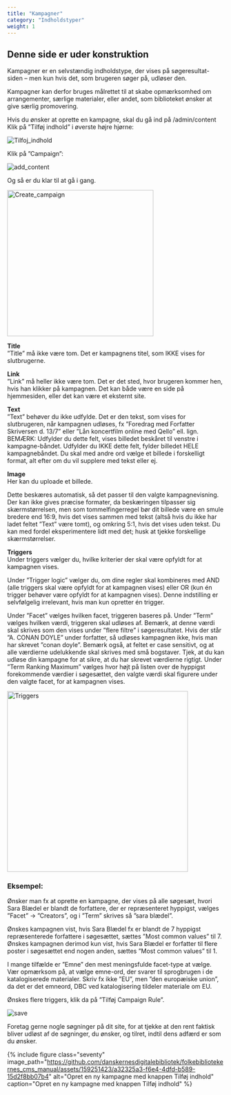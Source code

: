```yaml
---
title: "Kampagner"
category: "Indholdstyper"
weight: 1
---
```

## Denne side er uder konstruktion

Kampagner er en selvstændig indholdstype, der vises på søgeresultat-siden – men kun hvis det,
som brugeren søger på, udløser den.

Kampagner kan derfor bruges målrettet til at skabe opmærksomhed om arrangementer, særlige
materialer, eller andet, som biblioteket ønsker at give særlig promovering.

Hvis du ønsker at oprette en kampagne, skal du gå ind på /admin/content
Klik på ”Tilføj indhold” i øverste højre hjørne:

![Tilfoj_indhold](https://github.com/danskernesdigitalebibliotek/folkebibliotekernes_cms_manual/assets/159251423/5d5b8807-fc0a-45aa-ad24-1f2eb6b0f972)

Klik på ”Campaign”:

![add_content](https://github.com/danskernesdigitalebibliotek/folkebibliotekernes_cms_manual/assets/159251423/6765297d-82c6-4743-a310-661a56db4c27)

Og så er du klar til at gå i gang.

<img width="339" alt="Create_campaign" src="https://github.com/danskernesdigitalebibliotek/folkebibliotekernes_cms_manual/assets/159251423/224dd688-4913-46c1-a7c5-da84e4e44d7b">

**Title**   
”Title” må ikke være tom. Det er kampagnens titel, som IKKE vises for slutbrugerne.

**Link**    
”Link” må heller ikke være tom. Det er det sted, hvor brugeren kommer hen, hvis han klikker på kampagnen. Det kan både være en side på hjemmesiden, eller det kan være et eksternt site.

**Text**    
”Text” behøver du ikke udfylde. Det er den tekst, som vises for slutbrugeren, når kampagnen udløses, fx ”Foredrag med Forfatter Skriversen d. 13/7” eller ”Lån koncertfilm online med Qello” ell. lign.
BEMÆRK: Udfylder du dette felt, vises billedet beskåret til venstre i kampagne-båndet. Udfylder du IKKE dette felt, fylder billedet HELE kampagnebåndet. Du skal med andre ord vælge et billede i forskelligt format, alt efter om du vil supplere med tekst eller ej.

**Image**    
Her kan du uploade et billede.

Dette beskæres automatisk, så det passer til den valgte kampagnevisning. Der kan ikke gives præcise formater, da beskæringen tilpasser sig skærmstørrelsen, men som tommelfingerregel bør dit billede være en smule bredere end 16:9, hvis det vises sammen med tekst (altså hvis du ikke har ladet feltet ”Text” være tomt), og omkring 5:1, hvis det vises uden tekst. 
Du kan med fordel eksperimentere lidt med det; husk at tjekke forskellige skærmstørrelser.

**Triggers**    
Under triggers vælger du, hvilke kriterier der skal være opfyldt for at kampagnen vises.

Under ”Trigger logic” vælger du, om dine regler skal kombineres med AND (alle triggers skal være opfyldt for at kampagnen vises) eller OR (kun én trigger behøver være opfyldt for at kampagnen vises). Denne indstilling er selvfølgelig irrelevant, hvis man kun opretter én trigger.

Under ”Facet” vælges hvilken facet, triggeren baseres på.
Under ”Term” vælges hvilken værdi, triggeren skal udløses af. Bemærk, at denne værdi skal skrives som den vises under ”flere filtre” i søgeresultatet. Hvis der står ”A. CONAN DOYLE” under forfatter, så udløses kampagnen ikke, hvis man har skrevet ”conan doyle”. Bemærk også, at feltet er case sensitivt, og at alle værdierne udelukkende skal skrives med små bogstaver. Tjek, at du kan udløse din kampagne for at sikre, at du har skrevet værdierne rigtigt.
Under ”Term Ranking Maximum” vælges hvor højt på listen over de hyppigst forekommende værdier i søgesættet, den valgte værdi skal figurere under den valgte facet, for at kampagnen vises.

<img width="419" alt="Triggers" src="https://github.com/danskernesdigitalebibliotek/folkebibliotekernes_cms_manual/assets/159251423/a8b96d14-6d81-421d-a253-a0a026d9496a">

### Eksempel:
Ønsker man fx at oprette en kampagne, der vises på alle søgesæt, hvori Sara Blædel er blandt de forfattere, der er repræsenteret hyppigst, vælges ”Facet” -> ”Creators”, og i ”Term” skrives så ”sara blædel”.

Ønskes kampagnen vist, hvis Sara Blædel fx er blandt de 7 hyppigst repræsenterede forfattere i søgesættet, sættes ”Most common values” til 7.
Ønskes kampagnen derimod kun vist, hvis Sara Blædel er forfatter til flere poster i søgesættet end nogen anden, sættes ”Most common values” til 1.

I mange tilfælde er ”Emne” den mest meningsfulde facet-type at vælge. Vær opmærksom på, at vælge emne-ord, der svarer til sprogbrugen i de katalogiserede materialer. Skriv fx ikke ”EU”, men ”den europæiske union”, da det er det emneord, DBC ved katalogisering tildeler materiale om EU.

Ønskes flere triggers, klik da på ”Tilføj Campaign Rule”.

![save](https://github.com/danskernesdigitalebibliotek/folkebibliotekernes_cms_manual/assets/159251423/87397e42-6872-416c-8bdd-2d92fd78cf25)

Foretag gerne nogle søgninger på dit site, for at tjekke at den rent faktisk bliver udløst af de søgninger, du ønsker, og tilret, indtil dens adfærd er som du ønsker.

{% include figure class="seventy" image_path="https://github.com/danskernesdigitalebibliotek/folkebibliotekernes_cms_manual/assets/159251423/a32325a3-f6e4-4dfd-b589-15d2f8bb07b4" alt="Opret en ny kampagne med knappen Tilføj indhold" caption="Opret en ny kampagne med knappen Tilføj indhold" %}
